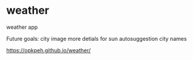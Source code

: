 # weather
weather app

Future goals:
city image
more detials for sun
autosuggestion city names


https://opkpeh.github.io/weather/
